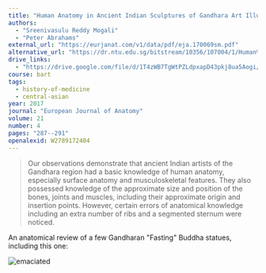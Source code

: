 ```yaml
---
title: "Human Anatomy in Ancient Indian Sculptures of Gandhara Art Illustrating the Fasting Buddha"
authors:
  - "Sreenivasulu Reddy Mogali"
  - "Peter Abrahams"
external_url: "https://eurjanat.com/v1/data/pdf/eja.170069sm.pdf"
alternative_url: "https://dr.ntu.edu.sg/bitstream/10356/107004/1/Human%20Anatomy%20in%20ancient%20Indian.pdf"
drive_links:
  - "https://drive.google.com/file/d/1T4zWB7TgWtPZLdpxapD43pkj8ua5Aogi/view?usp=drivesdk"
course: bart
tags:
  - history-of-medicine
  - central-asian
year: 2017
journal: "European Journal of Anatomy"
volume: 21
number: 4
pages: "287--291"
openalexid: W2789172404
---
```


> Our observations demonstrate that ancient Indian artists of the Gandhara region had a basic knowledge of human anatomy, especially surface anatomy and musculoskeletal features.
> They also possessed knowledge of the approximate size and position of the bones, joints and muscles, including their approximate origin and insertion points.
> However, certain errors of anatomical knowledge including an extra number of ribs and a segmented sternum were noticed.

An anatomical review of a few Gandharan "Fasting" Buddha statues, including this one:

![emaciated](/imgs/rdyy.webp)

